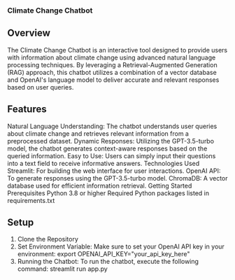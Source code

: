 ### Climate Change Chatbot
## Overview
The Climate Change Chatbot is an interactive tool designed to provide users with information about climate change using advanced natural language processing techniques. By leveraging a Retrieval-Augmented Generation (RAG) approach, this chatbot utilizes a combination of a vector database and OpenAI's language model to deliver accurate and relevant responses based on user queries.

## Features
Natural Language Understanding: The chatbot understands user queries about climate change and retrieves relevant information from a preprocessed dataset.
Dynamic Responses: Utilizing the GPT-3.5-turbo model, the chatbot generates context-aware responses based on the queried information.
Easy to Use: Users can simply input their questions into a text field to receive informative answers.
Technologies Used
Streamlit: For building the web interface for user interactions.
OpenAI API: To generate responses using the GPT-3.5-turbo model.
ChromaDB: A vector database used for efficient information retrieval.
Getting Started
Prerequisites
Python 3.8 or higher
Required Python packages listed in requirements.txt

## Setup
1. Clone the Repository
2. Set Environment Variable: Make sure to set your OpenAI API key in your environment: export OPENAI_API_KEY="your_api_key_here"
3. Running the Chatbot: To run the chatbot, execute the following command: streamlit run app.py
